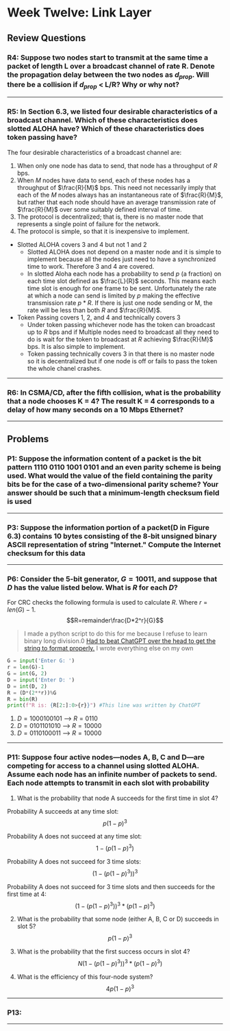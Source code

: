 # Week Twelve: Link Layer

## Review Questions

### R4: Suppose two nodes start to transmit at the same time a packet of length L over a broadcast channel of rate R. Denote the propagation delay between the two nodes as $d_{prop}$. Will there be a collision if $d_{prop}$ < L/R? Why or why not?


***

### R5: In Section 6.3, we listed four desirable characteristics of a broadcast channel. Which of these characteristics does slotted ALOHA have? Which of these characteristics does token passing have?

The four desirable characteristics of a broadcast channel are:

1. When only one node has data to send, that node has a throughput of $R$ bps.
2. When $M$ nodes have data to send, each of these nodes has a throughput of $\frac{R}{M}$ bps. This need not necessarily imply that each of the $M$ nodes always has an instantaneous rate of $\frac{R}{M}$, but rather that each node should have an average transmission rate of $\frac{R}{M}$ over some suitably defined interval of time.
3. The protocol is decentralized; that is, there is no master node that represents a single point of failure for the network.
4. The protocol is simple, so that it is inexpensive to implement.

- Slotted ALOHA covers 3 and 4 but not 1 and 2
  - Slotted ALOHA does not depend on a master node and it is simple to implement because all the nodes just need to have a synchronized time to work. Therefore 3 and 4 are covered.
  - In slotted Aloha each node has a probability to send $p$ (a fraction) on each time slot defined as $\frac{L}{R}$ seconds. This means each time slot is enough for one frame to be sent. Unfortunately the rate at which a node can send is limited by $p$ making the effective transmission rate $p*R$. If there is just one node sending or M, the rate will be less than both $R$ and $\frac{R}{M}$.
- Token Passing covers 1, 2, and 4 and technically covers 3
  - Under token passing whichever node has the token can broadcast up to $R$ bps and if Multiple nodes need to broadcast all they need to do is wait for the token to broadcast at $R$ achieving $\frac{R}{M}$ bps. It is also simple to implement.
  - Token passing technically covers 3 in that there is no master node so it is decentralized but if one node is off or fails to pass the token the whole chanel crashes.

***

### R6: In CSMA/CD, after the fifth collision, what is the probability that a node chooses K = 4? The result K = 4 corresponds to a delay of how many seconds on a 10 Mbps Ethernet?


***

## Problems

### P1: Suppose the information content of a packet is the bit pattern 1110 0110 1001 0101 and an even parity scheme is being used. What would the value of the field containing the parity bits be for the case of a two-dimensional parity scheme? Your answer should be such that a minimum-length checksum field is used

***

### P3: Suppose the information portion of a packet(D in Figure 6.3) contains 10 bytes consisting of the 8-bit unsigned binary ASCII representation of string "Internet." Compute the Internet checksum for this data

***

### P6: Consider the 5-bit generator, $G = 10011$, and suppose that $D$ has the value listed below. What is $R$ for each $D$?

For CRC checks the following formula is used to calculate $R$. Where $r = len(G)-1$.
$$R=remainder\frac{D*2^r}{G}$$
> I made a python script to do this for me because I refuse to learn binary long division.0 [Had to beat ChatGPT over the head to get the string to format properly.](https://chat.openai.com/c/c84befcb-a042-49ea-82fb-d344b91403b6) I wrote everything else on my own

```python
G = input('Enter G: ')
r = len(G)-1
G = int(G, 2)
D = input('Enter D: ')
D = int(D, 2)
R = (D*(2**r))%G
R = bin(R)
print(f"R is: {R[2:]:0>{r}}") #This line was written by ChatGPT
```

1. $D = 1000100101$ --> $R = 0110$
2. $D = 0101101010$ --> $R = 10000$
3. $D = 0110100011$ --> $R = 10000$

***

### P11: Suppose four active nodes—nodes A, B, C and D—are competing for access to a channel using slotted ALOHA. Assume each node has an infinite number of packets to send. Each node attempts to transmit in each slot with probability

1. What is the probability that node A succeeds for the first time in slot 4?

Probability A succeeds at any time slot:
$$p(1-p)^3$$

Probability A does not succeed at any time slot:
$$1-(p(1-p)^3)$$

Probability A does not succeed for 3 time slots:
$$(1-(p(1-p)^3))^3$$

Probability A does not succeed for 3 time slots and then succeeds for the first time at 4:
$$(1-(p(1-p)^3))^3*(p(1-p)^3)$$

2. What is the probability that some node (either A, B, C or D) succeeds in slot 5?
$$p(1-p)^3$$

3. What is the probability that the first success occurs in slot 4?
$$N(1-(p(1-p)^3))^3*(p(1-p)^3)$$

4. What is the efficiency of this four-node system?
$$4p(1-p)^3$$

***

### P13:


***